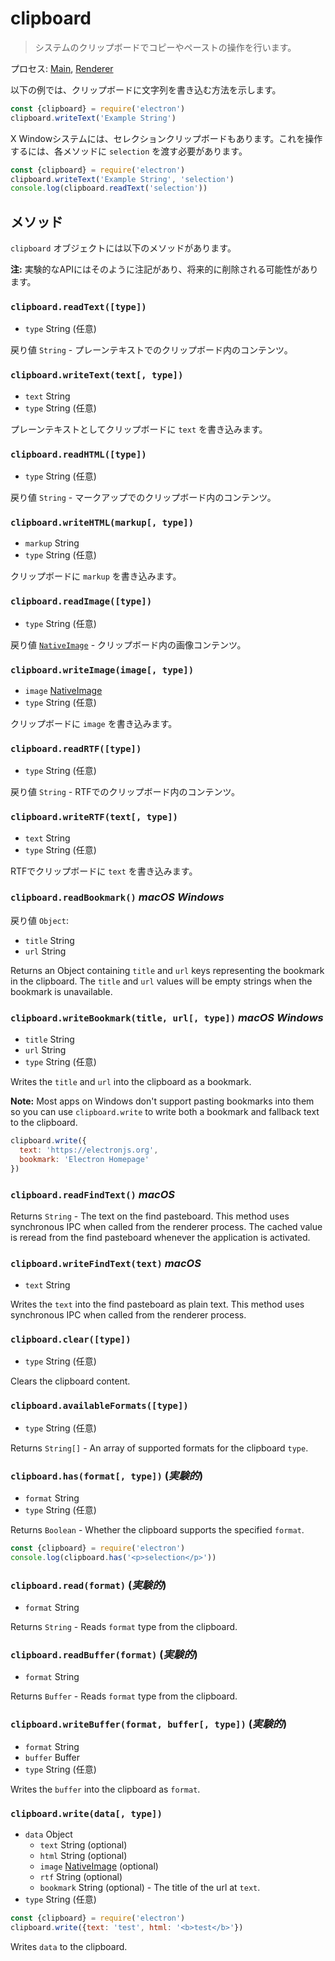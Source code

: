 # clipboard 

> システムのクリップボードでコピーやペーストの操作を行います。

プロセス: [Main](../glossary.md#main-process), [Renderer](../glossary.md#renderer-process)

以下の例では、クリップボードに文字列を書き込む方法を示します。

```javascript
const {clipboard} = require('electron')
clipboard.writeText('Example String')
```

X Windowシステムには、セレクションクリップボードもあります。これを操作するには、各メソッドに `selection` を渡す必要があります。

```javascript
const {clipboard} = require('electron')
clipboard.writeText('Example String', 'selection')
console.log(clipboard.readText('selection'))
```

## メソッド

`clipboard` オブジェクトには以下のメソッドがあります。

**注:** 実験的なAPIにはそのように注記があり、将来的に削除される可能性があります。

### `clipboard.readText([type])`

* `type` String (任意)

戻り値 `String` - プレーンテキストでのクリップボード内のコンテンツ。

### `clipboard.writeText(text[, type])`

* `text` String
* `type` String (任意)

プレーンテキストとしてクリップボードに `text` を書き込みます。

### `clipboard.readHTML([type])`

* `type` String (任意)

戻り値 `String` - マークアップでのクリップボード内のコンテンツ。

### `clipboard.writeHTML(markup[, type])`

* `markup` String
* `type` String (任意)

クリップボードに `markup` を書き込みます。

### `clipboard.readImage([type])`

* `type` String (任意)

戻り値 [`NativeImage`](native-image.md) - クリップボード内の画像コンテンツ。

### `clipboard.writeImage(image[, type])`

* `image` [NativeImage](native-image.md)
* `type` String (任意)

クリップボードに `image` を書き込みます。

### `clipboard.readRTF([type])`

* `type` String (任意)

戻り値 `String` - RTFでのクリップボード内のコンテンツ。

### `clipboard.writeRTF(text[, type])`

* `text` String
* `type` String (任意)

RTFでクリップボードに `text` を書き込みます。

### `clipboard.readBookmark()` *macOS* *Windows*

戻り値 `Object`:

* `title` String
* `url` String

Returns an Object containing `title` and `url` keys representing the bookmark in the clipboard. The `title` and `url` values will be empty strings when the bookmark is unavailable.

### `clipboard.writeBookmark(title, url[, type])` *macOS* *Windows*

* `title` String
* `url` String
* `type` String (任意)

Writes the `title` and `url` into the clipboard as a bookmark.

**Note:** Most apps on Windows don't support pasting bookmarks into them so you can use `clipboard.write` to write both a bookmark and fallback text to the clipboard.

```js
clipboard.write({
  text: 'https://electronjs.org',
  bookmark: 'Electron Homepage'
})
```

### `clipboard.readFindText()` *macOS*

Returns `String` - The text on the find pasteboard. This method uses synchronous IPC when called from the renderer process. The cached value is reread from the find pasteboard whenever the application is activated.

### `clipboard.writeFindText(text)` *macOS*

* `text` String

Writes the `text` into the find pasteboard as plain text. This method uses synchronous IPC when called from the renderer process.

### `clipboard.clear([type])`

* `type` String (任意)

Clears the clipboard content.

### `clipboard.availableFormats([type])`

* `type` String (任意)

Returns `String[]` - An array of supported formats for the clipboard `type`.

### `clipboard.has(format[, type])` (*実験的*)

* `format` String
* `type` String (任意)

Returns `Boolean` - Whether the clipboard supports the specified `format`.

```javascript
const {clipboard} = require('electron')
console.log(clipboard.has('<p>selection</p>'))
```

### `clipboard.read(format)` (*実験的*)

* `format` String

Returns `String` - Reads `format` type from the clipboard.

### `clipboard.readBuffer(format)` (*実験的*)

* `format` String

Returns `Buffer` - Reads `format` type from the clipboard.

### `clipboard.writeBuffer(format, buffer[, type])` (*実験的*)

* `format` String
* `buffer` Buffer
* `type` String (任意)

Writes the `buffer` into the clipboard as `format`.

### `clipboard.write(data[, type])`

* `data` Object 
  * `text` String (optional)
  * `html` String (optional)
  * `image` [NativeImage](native-image.md) (optional)
  * `rtf` String (optional)
  * `bookmark` String (optional) - The title of the url at `text`.
* `type` String (任意)

```javascript
const {clipboard} = require('electron')
clipboard.write({text: 'test', html: '<b>test</b>'})
```

Writes `data` to the clipboard.